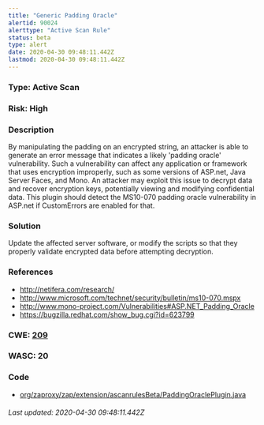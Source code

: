 ```yaml
---
title: "Generic Padding Oracle"
alertid: 90024
alerttype: "Active Scan Rule"
status: beta
type: alert
date: 2020-04-30 09:48:11.442Z
lastmod: 2020-04-30 09:48:11.442Z
---
```

### Type: Active Scan

### Risk: High

### Description

By manipulating the padding on an encrypted string, an attacker is able to generate an error message that indicates a likely 'padding oracle' vulnerability. Such a vulnerability can affect any application or framework that uses encryption improperly, such as some versions of ASP.net, Java Server Faces, and Mono. An attacker may exploit this issue to decrypt data and recover encryption keys, potentially viewing and modifying confidential data. This plugin should detect the MS10-070 padding oracle vulnerability in ASP.net if CustomErrors are enabled for that.

### Solution

Update the affected server software, or modify the scripts so that they properly validate encrypted data before attempting decryption.

### References

* http://netifera.com/research/
* http://www.microsoft.com/technet/security/bulletin/ms10-070.mspx
* http://www.mono-project.com/Vulnerabilities#ASP.NET_Padding_Oracle
* https://bugzilla.redhat.com/show_bug.cgi?id=623799

### CWE: [209](https://cwe.mitre.org/data/definitions/209.html)

### WASC:  20

### Code

 * [org/zaproxy/zap/extension/ascanrulesBeta/PaddingOraclePlugin.java](https://github.com/zaproxy/zap-extensions/blob/master/addOns/ascanrulesBeta/src/main/java/org/zaproxy/zap/extension/ascanrulesBeta/PaddingOraclePlugin.java)

###### Last updated: 2020-04-30 09:48:11.442Z

